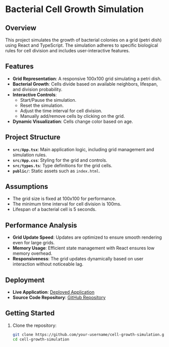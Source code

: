 # Bacterial Cell Growth Simulation

## Overview
This project simulates the growth of bacterial colonies on a grid (petri dish) using React and TypeScript. The simulation adheres to specific biological rules for cell division and includes user-interactive features.

## Features
- **Grid Representation**: A responsive 100x100 grid simulating a petri dish.
- **Bacterial Growth**: Cells divide based on available neighbors, lifespan, and division probability.
- **Interactive Controls**:
  - Start/Pause the simulation.
  - Reset the simulation.
  - Adjust the time interval for cell division.
  - Manually add/remove cells by clicking on the grid.
- **Dynamic Visualization**: Cells change color based on age.

## Project Structure
- **`src/App.tsx`**: Main application logic, including grid management and simulation rules.
- **`src/App.css`**: Styling for the grid and controls.
- **`src/types.ts`**: Type definitions for the grid cells.
- **`public/`**: Static assets such as `index.html`.

## Assumptions
- The grid size is fixed at 100x100 for performance.
- The minimum time interval for cell division is 100ms.
- Lifespan of a bacterial cell is 5 seconds.

## Performance Analysis
- **Grid Update Speed**: Updates are optimized to ensure smooth rendering even for large grids.
- **Memory Usage**: Efficient state management with React ensures low memory overhead.
- **Responsiveness**: The grid updates dynamically based on user interaction without noticeable lag.

## Deployment
- **Live Application**: [Deployed Application](https://your-deployment-link.com)
- **Source Code Repository**: [GitHub Repository](https://github.com/your-username/cell-growth-simulation)

## Getting Started
1. Clone the repository:
   ```bash
   git clone https://github.com/your-username/cell-growth-simulation.git
   cd cell-growth-simulation
